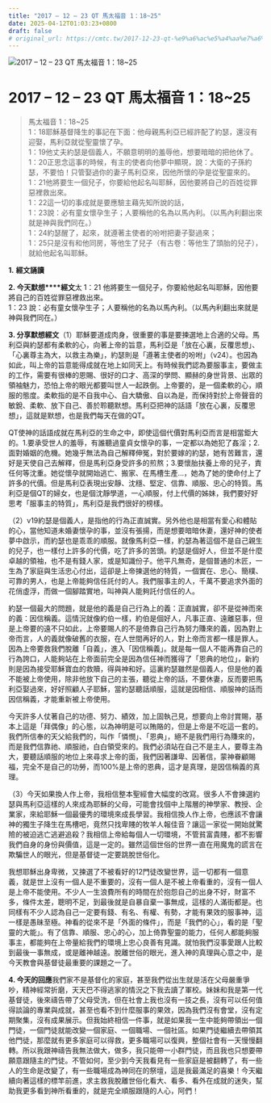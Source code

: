 ```yaml
---
title: "2017 – 12 – 23 QT 馬太福音 1：18~25"
date: 2025-04-12T01:03:23+0800
draft: false
# original_url: https://cmtc.tw/2017-12-23-qt-%e9%a6%ac%e5%a4%aa%e7%a6%8f%e9%9f%b3-1%ef%bc%9a1825
---
```


![2017 – 12 – 23 QT 馬太福音 1：18~25](/images/qt.jpg   "2017 – 12 – 23 QT 馬太福音 1：18~25")

# 2017 – 12 – 23 QT 馬太福音 1：18~25

> 馬太福音 1：18~25  
> 1：18耶穌基督降生的事記在下面：他母親馬利亞已經許配了約瑟，還沒有迎娶，馬利亞就從聖靈懷了孕。  
> 1：19他丈夫約瑟是個義人，不願意明明的羞辱他，想要暗暗的把他休了。  
> 1：20正思念這事的時候，有主的使者向他夢中顯現，說：大衛的子孫約瑟，不要怕！只管娶過你的妻子馬利亞來，因他所懷的孕是從聖靈來的。  
> 1：21他將要生一個兒子，你要給他起名叫耶穌，因他要將自己的百姓從罪惡裡救出來。  
> 1：22這一切的事成就是要應驗主藉先知所說的話，  
> 1：23說：必有童女懷孕生子；人要稱他的名為以馬內利。（以馬內利翻出來就是神與我們同在。）  
> 1：24約瑟醒了，起來，就遵著主使者的吩咐把妻子娶過來；  
> 1：25只是沒有和他同房，等他生了兒子（有古卷：等他生了頭胎的兒子），就給他起名叫耶穌。

**1.** **經文誦讀**

**2. 今天默想****經文**太 1：21 他將要生一個兒子，你要給他起名叫耶穌，因他要將自己的百姓從罪惡裡救出來。  
1：23 說：必有童女懷孕生子；人要稱他的名為以馬內利。（以馬內利翻出來就是神與我們同在。）

**3. 分享默想經文**（1）耶穌要道成肉身，很重要的事是要揀選地上合適的父母。馬利亞與約瑟都有柔軟的心，向著上帝的旨意，馬利亞是「放在心裏，反覆思想」、「心裏尊主為大，以救主為樂」，約瑟則是「遵著主使者的吩咐」（v24）。也因為如此，叫上帝的旨意能得成就在地上如同天上。有時候我們認為要服事主，要做主的工作，需要有很棒的恩賜、很好的口才、高深的學問、顯赫的身世背景、出眾的領袖魅力，恐怕上帝的眼光都要叫世人一起跌倒。上帝要的，是一個柔軟的心，順服的態度。柔軟指的是不自我中心、自大驕傲、自以為是，而保持對於上帝聲音的敏銳、柔軟、放下自己、善於聆聽默想。馬利亞把神的話語「放在心裏，反覆思想」，這就是默想，也是我們每天在做的QT。

QT使神的話語成就在馬利亞的生命之中，即使這個代價對馬利亞而言是相當鉅大的。1.要承受世人的羞辱，有誰聽過童貞女懷孕的事，一定都以為她犯了姦淫；2.面對婚姻的危機。她幾乎無法為自己解釋伸冤，對於要嫁的約瑟，她有苦難言，還好是天使自己去解釋，但是馬利亞身受許多的煎熬；3.要懷胎扶養上帝的兒子，責任何等沈重。她從懷孕就開始逃亡、搬家、在馬槽生產…，她為了她的使命付上了許多的代價。但是馬利亞表現出安靜、沈穩、堅定、信靠、順服、忠心的特質。馬利亞是個QT的婦女，也是個沈靜學道，一心順服，付上代價的姊妹，我們要好好思考「服事主的特質」，馬利亞是我們很好的榜樣。

（2）v19約瑟是個義人，是指他的行為正直誠實。另外他也是相當有愛心和體貼的心，當他知道未婚妻懷孕的事，並沒有張揚，而是想要暗暗休妻，還好神的使者夢中啟示，而約瑟也是乖乖的順服。就像馬利亞一樣，約瑟為著這個不是自己親生的兒子，也一樣付上許多的代價，吃了許多的苦頭。約瑟是個好人，但並不是什麼卓越的領袖，也不是有錢人家，或是知識份子。他平凡無奇，是個普通的木匠，一生為了家庭與生活忠心付出，這卻是上帝揀選他的特質，一個實在、忠心、簡樸、可靠的男人，也是上帝能夠信任託付的人。我們服事主的人，千萬不要追求外面的花俏虛浮，而做一個腳踏實地，叫神與人能夠託付信任的人。

約瑟一個最大的問題，就是他的義是自己行為上的義：正直誠實，卻不是從神而來的義：因信稱義。這情況就像約伯一樣，約伯是個好人，凡事正直、遠離惡事，但是上帝要的遠不只如此，上帝要賜人的不是倚靠自己行為努力賺來的義，因為對上帝而言，人的義就像破舊的衣服，在人世間再好的人，對上帝而言都一樣是罪人。因為上帝要救我們脫離「自義」，進入「因信稱義」。就是每一個人不能再靠自己的行為誇口，人能夠站在上帝面前完全是因為信任神而獲得了「恩典的地位」，新約則是因為接受耶穌寶血的救贖，得與神和好。這裏約瑟雖然是個義人，但是他的義不能被上帝使用，除非他放下自己的主張，聽從上帝的話，不要休妻，反而要把馬利亞娶過來，好好照顧人子耶穌，當約瑟聽話順服，這就是因相信、順服神的話而因信稱義，才能重新被上帝使用。

今天許多人仗著自己的功德、努力、績效，加上固執己見，想要向上帝討賞賜，基本上這是「拜偶像」的心態，以為神明是可以賄賂的，但是上帝是不吃這一套的。我們所信奉的天父給我們的，叫作「憐憫」、「恩典」，絕不是我們用行為賺來的，而是我們信靠祂、順服祂，白白領受來的。我們必須站在自己不是主人，要尊主為大，要聽話順服的地位上來尋求上帝的面，我們因著謙卑、因著信，蒙神眷顧賜福，完全不是自己的功勞，而100%是上帝的恩典，這才是真理，是因信稱義的真理。

（3）今天如果換人作上帝，我相信整本聖經會大幅度的改寫。很多人不會揀選約瑟與馬利亞這樣的人來成為耶穌的父母，可能會找個中上階層的神學家、教授、企業家，來給耶穌一個最優秀的環境來成長學習。我相信換人作上帝，也應該不會讓神的獨生子降生在馬槽吧，竟然只找卑賤的牧羊人報佳音？讓這一家從一開始就驚險的被迫逃亡逃避追殺？我相信上帝給每個人一切環境，不管貧富貴賤，都不影響我們自身的身份與價值，這是一定的。雖然這個世俗的世界一直在用魔鬼的謊言在欺騙世人的眼光，但是基督徒一定要跳脫世俗化。

我想耶穌出身卑微，又揀選了不被看好的12門徒改變世界，這一切都有一個意義，就是世上沒有一個人是不重要的，沒有一個人是不被上帝看重的，沒有一個人是上帝不能使用。不少人一生浪費所有的時間在於抱怨自己的出身不好，財富不多，條件太差，聰明不足，到最後就是自暴自棄一事無成，這樣的人滿街都是。也同樣有不少人認為自己一定要有錢、有名、有權、有勢，才能有果效的服事神，這一樣是愚昧至極。神看的從來不是「外面的條件」，而是「我們的心」，看的是「聖靈的大能」。有了信靠、順服、忠心的心，加上倚靠聖靈的能力，任何人都能夠服事主，都能夠在上帝量給我們的環境上忠心良善有見識。就怕我們沒事愛跟人比較到最後一事無成，或是離神越遠。脫離世俗的眼光，進入神的真理與心意之中，是今天教會與基督徒最重要的課題之一了。

**4. 今天的回應**我們家不是基督化的家庭，甚至我們從出生就是活在父母嚴重爭吵，精神經常折磨，天天巴不得逃家的情況之下我去讀了軍校。妹妹和我是第一代基督徒，後來禱告帶了父母受洗，但在社會上我也沒有一技之長，沒有可以任何值得談論的專業與成就，甚至也看不到什麼服事的果效，因為我們沒有會堂，沒有定期聚集，沒有成果展示。但我始終相信一件事，就是如果我一生中能夠帶領出一個門徒，一個門徒就能改變一個家庭、一個職場、一個社區。如果門徒繼續去帶領其他門徒，那麼就有更多家庭可以得救，更多職場可以復興，整個社會有一天慢慢翻轉。所以我跟神禱告我無法做大，做多，我只能帶一小群門徒，而且我也只想要帶願意跟隨主的門徒。不管如何，至少到今天我看見有一些家庭是被翻轉了，有一些人的生命是改變了，有一些職場成為神同在的祭壇，這是我最滿足的喜樂！今天繼續向著這樣的標竿前進，求主救我脫離世俗化看大、看多、看外在成就的迷失，幫助我更多看到神所看重的，就是完全順服跟隨的人心，阿們！